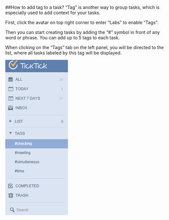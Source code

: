 ##How to add tag to a task?
“Tag” is another way to group tasks, which is especially used to add context for your tasks.

First, click the avatar on top right corner to enter “Labs” to enable “Tags”.

Then you can start creating tasks by adding the “#” symbol in front of any word or phrase. You can add up to 5 tags to each task.

When clicking on the “Tags” tab on the left panel, you will be directed to the list, where all tasks labeled by this tag will be displayed.

![](../images/image1.10.2W.png)
